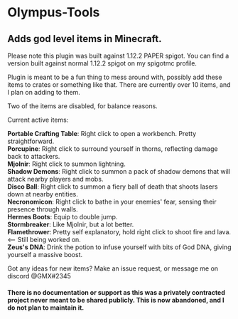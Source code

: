 # Olympus-Tools
## Adds god level items in Minecraft. 

Please note this plugin was built against 1.12.2 PAPER spigot.
You can find a version built against normal 1.12.2 spigot on my spigotmc profile.


Plugin is meant to be a fun thing to mess around with, possibly add these items to crates or something like that. There are currently over 10
items, and I plan on adding to them.

Two of the items are disabled, for balance reasons.

Current active items:

**Portable Crafting Table**: Right click to open a workbench. Pretty straightforward. <br/>
**Porcupine**: Right click to surround yourself in thorns, reflecting damage back to attackers.<br/>
**Mjolnir**: Right click to summon lightning.<br/>
**Shadow Demons**: Right click to summon a pack of shadow demons that will attack nearby players and mobs.<br/>
**Disco Ball**: Right click to summon a fiery ball of death that shoots lasers down at nearby entities.<br/>
**Necronomicon**: Right click to bathe in your enemies' fear, sensing their presence through walls.<br/>
**Hermes Boots**: Equip to double jump.<br/>
**Stormbreaker**: Like Mjolnir, but a lot better.<br/>
**Flamethrower**: Pretty self explanatory, hold right click to shoot fire and lava. <-- Still being worked on.<br/>
**Zeus's DNA**: Drink the potion to infuse yourself with bits of God DNA, giving yourself a massive boost.<br/>

Got any ideas for new items? Make an issue request, or message me on discord @GMX#2345


#### There is no documentation or support as this was a privately contracted project never meant to be shared publicly. This is now abandoned, and I do not plan to maintain it.
